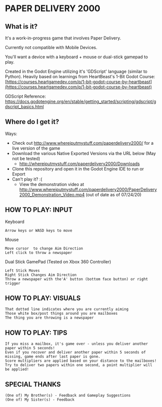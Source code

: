 # PAPER DELIVERY 2000

## What is it?

It's a work-in-progress game that involves Paper Delivery.

Currently not compatible with Mobile Devices. 

You'll want a device with a keyboard + mouse or dual-stick gamepad to play.

Created in the Godot Engine utilizing it's 'GDScript' language (similar to Python). Heavily based on learnings from HeartBeast's 1-Bit Godot Course:  [https://courses.heartgamedev.com/p/1-bit-godot-course-by-heartbeast](https://courses.heartgamedev.com/p/1-bit-godot-course-by-heartbeast)

GDScript Reference: https://docs.godotengine.org/en/stable/getting_started/scripting/gdscript/gdscript_basics.html


## Where do I get it?
Ways:

 - Check out http://www.whereiputmystuff.com/paperdelivery2000/ for a live version of the game
 - Download the various Native Exported Versions via the URL below (May not be tested)
	 - http://whereiputmystuff.com/paperdelivery2000/Downloads
 - Clone this repository and open it in the Godot Engine IDE to run or Export
 - Can't play it? :(
 	- View the demonstration video at http://www.whereiputmystuff.com/paperdelivery2000/PaperDelivery2000_Demonstration_Video.mp4 (out of date as of 07/24/20)


## HOW TO PLAY: INPUT

Keyboard 

	Arrow keys or WASD keys to move

Mouse

	Move cursor  to change Aim Direction
	Left click to throw a newspaper
	

Dual Stick GamePad (Tested on Xbox 360 Controller)

	Left Stick Moves
	Right Stick Changes Aim Direction
	Throw a newspaper with the'A' button (bottom face button) or right trigger

## HOW TO PLAY: VISUALS

	That dotted line indicates where you are currently aiming
	Those white box/post things around you are mailboxes
	The thing you are throwing is a newspaper


## HOW TO PLAY: TIPS

	If you miss a mailbox, it's game over - unless you deliver another paper within 5 seconds!
	Even if you recover and deliver another paper within 5 seconds of missing, game ends after last paper is gone.
	Score multipliers are applied based on your distance to the mailboxes!
	Try to deliver two papers within one second, a point multiplier will be applied!



## SPECIAL THANKS
    (One of) My Brother(s) - Feedback and Gameplay Suggestions
    (One of) My Sister(s) - Feedback

